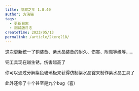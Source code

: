 ```yaml
---
title: 隐藏之年 1.0.40
author: 方漓猫
tags:
  - 更新日志
  - 测试版日志
createTime: 2023/05/13
permalink: /article/2kerq218/
---
```


这次更新统一了铜装备、紫水晶装备的耐久、伤害、附魔等级等……

<!-- more -->

铜工具现在越生锈，伤害越高了

你可以通过分解紫色玻璃板来获得仿制紫水晶锭来制作紫水晶工具了

此外还修了十个甚至是九个bug（喜）